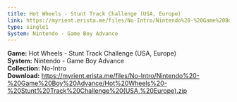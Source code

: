 ```yaml
---
title: Hot Wheels - Stunt Track Challenge (USA, Europe)
link: https://myrient.erista.me/files/No-Intro/Nintendo%20-%20Game%20Boy%20Advance/Hot%20Wheels%20-%20Stunt%20Track%20Challenge%20(USA,%20Europe).zip
type: single1
System: Nintendo - Game Boy Advance
---
```

<b>Game:</b> Hot Wheels - Stunt Track Challenge (USA, Europe)<br>
<b>System:</b> Nintendo - Game Boy Advance<br>
<b>Collection:</b> No-Intro<br>
<b>Download:</b> https://myrient.erista.me/files/No-Intro/Nintendo%20-%20Game%20Boy%20Advance/Hot%20Wheels%20-%20Stunt%20Track%20Challenge%20(USA,%20Europe).zip